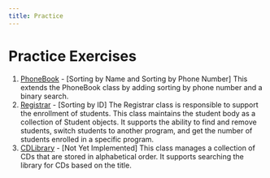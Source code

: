 ```yaml
---
title: Practice
---
```

# Practice Exercises

1. [PhoneBook](PhoneBook.md) - [Sorting by Name and Sorting by Phone Number] This extends the PhoneBook class by adding sorting by phone number and a binary search.
2. [Registrar](Registrar.md) - [Sorting by ID] The Registrar class is responsible to support the enrollment of students. This class maintains the student body as a collection of Student objects. It supports the ability to find and remove students, switch students to another program, and get the number of students enrolled in a specific program.
3. [CDLibrary](CDLibrary.md) - [Not Yet Implemented] This class manages a collection of CDs that are stored in alphabetical order. It supports searching the library for CDs based on the title.
